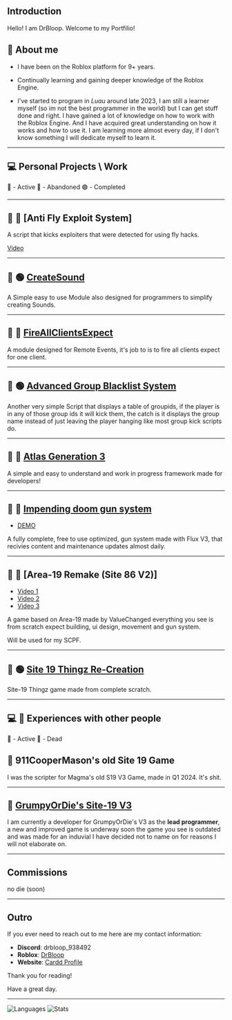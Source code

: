 ## Introduction

Hello! I am DrBloop. Welcome to my Portfilio!

## 🚀 **About me**
* I have been on the Roblox platform for 9+ years.

* Continually learning and gaining deeper knowledge of the Roblox Engine.

* I've started to program in *Luau* around late 2023, I am still a learner myself (so im not the best programmer in the world) but I can get stuff done and right. I have gained a lot of knowledge on how to work with the Roblox Engine. And I have acquired great understanding on how it works and how to use it. I am learning more almost every day, if I don't know something I will dedicate myself to learn it.

-------------------------------------------

## 💻 **Personal Projects \ Work**
🔵 - Active  🔴 - Abandoned 🟢 - Completed

-------------------------------------------

## 🔧 🔴 **[Anti Fly Exploit System]**
A script that kicks exploiters that were detected for using fly hacks.

[Video](https://www.youtube.com/watch?v=VIreAThaemY)

-------------------------------------------


## 🔧 🟢 [CreateSound](https://create.roblox.com/store/asset/82748303737235/CreateAudio)

A Simple easy to use Module also designed for programmers to simplify creating Sounds.

-------------------------------------------


## 🔧 🔴 [FireAllClientsExpect](https://create.roblox.com/store/asset/93621962059280/Fire-all-clients-expect)

A module designed for Remote Events, it's job to is to fire all clients expect for one client.

-------------------------------------------


## 🔧 🟢 [Advanced Group Blacklist System](https://create.roblox.com/store/asset/114108967250738/Advanced-Group-blacklist-kick-system)

Another very simple Script that displays a table of groupids, if the player is in any of those group ids it will kick them, the catch is it displays the group name instead of just leaving the player hanging like most group kick scripts do.

-------------------------------------------

## 🔧 🔵 [Atlas Generation 3](https://github.com/SCPFBluesky/Atlas-Generation-3)

A simple and easy to understand and work in progress framework made for developers!

-------------------------------------------


## 🔫 🔵  [Impending doom gun system](https://github.com/SCPFBluesky/Bloop-s-GunSystemV2)
- [DEMO](https://www.youtube.com/watch?v=fIpUHjrXHLk&feature=youtu.be)

A fully complete, free to use optimized, gun system made with Flux V3, that recivies content and maintenance updates almost daily.

-------------------------------------------


## 🔧 🔴 [Area-19 Remake (Site 86 V2)]
- [Video 1](https://www.youtube.com/watch?v=nzD2Q3PIFbI)
- [Video 2](https://www.youtube.com/watch?v=AXAlpk9A520)
- [Video 3](https://www.youtube.com/watch?v=NLlI3ymm0qM)  

A game based on Area-19 made by ValueChanged everything you see is from scratch expect building, ui design, movement and gun system.

Will be used for my SCPF.

-------------------------------------------


## 🔧 🟢 [Site 19 Thingz Re-Creation](https://www.roblox.com/games/130369840628269/oh-no)
Site-19 Thingz game made from complete scratch.

-------------------------------------------

## 💻 👥 **Experiences with other people**

🔵 - Active  🔴 - Dead

## 🔴 911CooperMason's old Site 19 Game
I was the scripter for Magma's old S19 V3 Game, made in Q1 2024. It's shit.

-------------------------------------------


## 🔴 [GrumpyOrDie's Site-19 V3](https://www.roblox.com/games/111707657275253/S-C-P-Site-19-Roleplay-V-3-0-2-3)

I am currently a developer for GrumpyOrDie's V3 as the **lead programmer**, a new and improved game is underway soon the game you see is outdated and was made for an induvial I have decided not to name on for reasons I will not elaborate on.

-------------------------------------------

## Commissions
no die (soon)

-------------------------------------------


## Outro
If you ever need to reach out to me here are my contact information:

- **Discord**: drbloop_938492  
- **Roblox**: [DrBloop](https://www.roblox.com/users/3166859533/profile)  
- **Website**: [Cardd Profile](https://iamliterallydrbloop.carrd.co/)

Thank you for reading!

Have a great day.

-------------------------------------------


![Languages](https://github-readme-stats.vercel.app/api/top-langs/?username=SCPFBluesky&show_icons=true&theme=radical)
![Stats](https://github-readme-stats.vercel.app/api?username=SCPFBluesky&show_icons=true&theme=radical)
